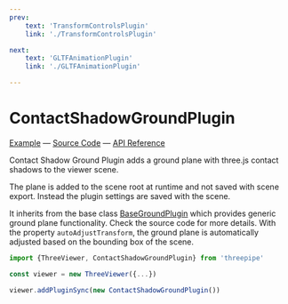 ```yaml
---
prev: 
    text: 'TransformControlsPlugin'
    link: './TransformControlsPlugin'

next: 
    text: 'GLTFAnimationPlugin'
    link: './GLTFAnimationPlugin'

---
```


# ContactShadowGroundPlugin

[//]: # (todo: image)

[Example](https://threepipe.org/examples/#contact-shadow-ground-plugin/) &mdash;
[Source Code](https://github.com/repalash/threepipe/blob/master/src/plugins/extras/ContactShadowGroundPlugin.ts) &mdash;
[API Reference](https://threepipe.org/docs/classes/ContactShadowGroundPlugin.html)

Contact Shadow Ground Plugin adds a ground plane with three.js contact shadows to the viewer scene.

The plane is added to the scene root at runtime and not saved with scene export. Instead the plugin settings are saved with the scene.

It inherits from the base class [BaseGroundPlugin](https://threepipe.org/docs/classes/BaseGroundPlugin.html) which provides generic ground plane functionality. Check the source code for more details. With the property `autoAdjustTransform`, the ground plane is automatically adjusted based on the bounding box of the scene.

```typescript
import {ThreeViewer, ContactShadowGroundPlugin} from 'threepipe'

const viewer = new ThreeViewer({...})

viewer.addPluginSync(new ContactShadowGroundPlugin())
```
